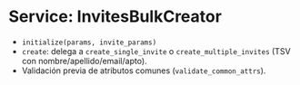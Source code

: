 # Service: InvitesBulkCreator

- `initialize(params, invite_params)`
- `create`: delega a `create_single_invite` o `create_multiple_invites` (TSV con nombre/apellido/email/apto).
- Validación previa de atributos comunes (`validate_common_attrs`).
